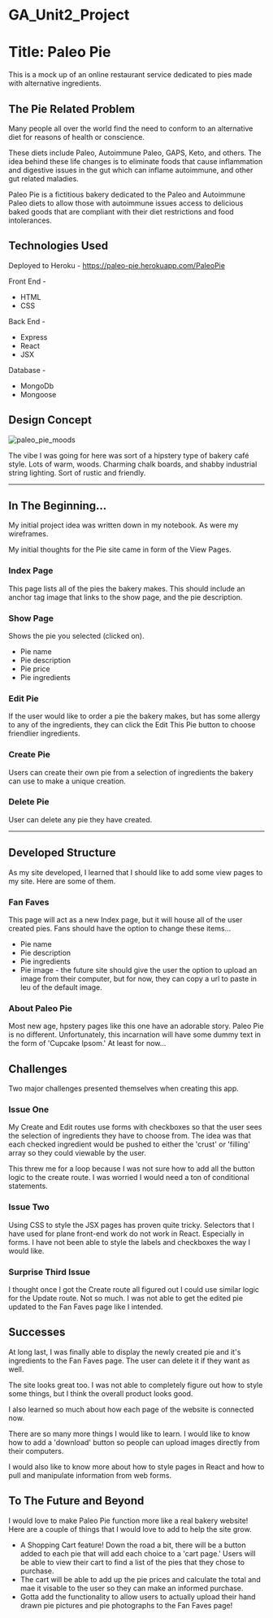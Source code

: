 # GA_Unit2_Project
# Title: Paleo Pie

This is a mock up of an online restaurant service dedicated to pies made with alternative ingredients.

## The Pie Related Problem

Many people all over the world find the need to conform to an alternative diet for reasons of health or conscience. 

These diets include Paleo, Autoimmune Paleo, GAPS, Keto, and others. The idea behind these life changes is to eliminate foods that cause inflammation and digestive issues in the gut which can inflame autoimmune, and other gut related maladies. 

Paleo Pie is a fictitious bakery dedicated to the Paleo and Autoimmune Paleo diets to allow those with autoimmune issues access to delicious baked goods that are compliant with their diet restrictions and food intolerances. 

## Technologies Used

Deployed to Heroku - 
https://paleo-pie.herokuapp.com/PaleoPie

Front End - 
* HTML
* CSS

Back End - 
* Express
* React
* JSX

Database - 
* MongoDb
* Mongoose

## Design Concept

![paleo_pie_moods](https://user-images.githubusercontent.com/40584267/85188800-61ce8c00-b277-11ea-9d1d-af1060e79a8d.jpg)

The vibe I was going for here was sort of a hipstery type of bakery café style. Lots of warm, woods. Charming chalk boards, and shabby industrial string lighting. Sort of rustic and friendly.
_________

## In The Beginning...

My initial project idea was written down in my notebook. As were my wireframes. 

My initial thoughts for the Pie site came in form of the View Pages.

### **Index Page**
This page lists all of the pies the bakery makes. This should include an anchor tag image that links to the show page, and the pie description.

### **Show Page**
Shows the pie you selected (clicked on). 
- Pie name
- Pie description
- Pie price
- Pie ingredients

### **Edit Pie**
If the user would like to order a pie the bakery makes, but has some allergy to any of the ingredients, they can click the Edit This Pie button to choose friendlier ingredients. 

### **Create Pie**
Users can create their own pie from a selection of ingredients the bakery can use to make a unique creation.

### **Delete Pie**
User can delete any pie they have created.

___________

## Developed Structure
As my site developed, I learned that I should like to add some view pages to my site. Here are some of them.

### **Fan Faves**
This page will act as a new Index page, but it will house all of the user created pies. Fans should have the option to change these items...

- Pie name
- Pie description
- Pie ingredients
- Pie image - the future site should give the user the option to upload an image from their computer, but for now, they can copy a url to paste in leu of the default image.

### **About Paleo Pie**
Most new age, hpstery pages like this one have an adorable story. Paleo Pie is no different. Unfortunately, this incarnation will have some dummy text in the form of 'Cupcake Ipsom.'
At least for now...

## Challenges
Two major challenges presented themselves when creating this app.

### Issue One
My Create and Edit routes use forms with checkboxes so that the user sees the selection of ingredients they have to choose from. The idea was that each checked ingredient would be pushed to either the 'crust' or 'filling' array so they could viewable by the user.

This threw me for a loop because I was not sure how to add all the button logic to the create route. I was worried I would need a ton of conditional statements. 

### Issue Two
Using CSS to style the JSX pages has proven quite tricky. Selectors that I have used for plane front-end work do not work in React. Especially in forms. I have not been able to style the labels and checkboxes the way I would like.

### Surprise Third Issue
I thought once I got the Create route all figured out I could use similar logic for the Update route. Not so much. 
I was not able to get the edited pie updated to the Fan Faves page like I intended. 

## Successes

At long last, I was finally able to display the newly created pie and it's ingredients to the Fan Faves page. The user can delete it if they want as well.

The site looks great too. I was not able to completely figure out how to style some things, but I think the overall product looks good. 

I also learned so much about how each page of the website is connected now. 

There are so many more things I would like to learn. I would like to know how to add a 'download' button so people can upload images directly from their computers. 

I would also like to know more about how to style pages in React and how to pull and manipulate information from web forms.

## To The Future and Beyond

I would love to make Paleo Pie function more like a real bakery website! Here are a couple of things that I would love to add to help the site grow.

- A Shopping Cart feature! Down the road a bit, there will be a button added to each pie that will add each choice to a 'cart page.' Users will be able to view their cart to find a list of the pies that they chose to purchase.
- The cart will be able to add up the pie prices and calculate the total and mae it visable to the user so they can make an informed purchase.
- Gotta add the functionality to allow users to actually upload their hand drawn pie pictures and pie photographs to the Fan Faves page!
